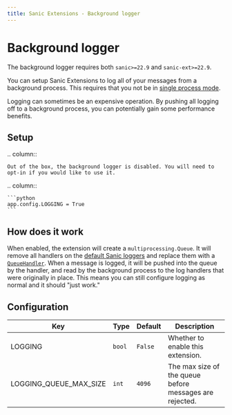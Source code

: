 ```yaml
---
title: Sanic Extensions - Background logger
---
```


# Background logger

The background logger requires both `sanic>=22.9` and `sanic-ext>=22.9`.

You can setup Sanic Extensions to log all of your messages from a background process. This requires that you not be in [single process mode](../../guide/deployment/manager.md#single-process-mode).

Logging can sometimes be an expensive operation. By pushing all logging off to a background process, you can potentially gain some performance benefits.

## Setup

.. column::

```
Out of the box, the background logger is disabled. You will need to opt-in if you would like to use it.
```

.. column::

````
```python
app.config.LOGGING = True
```
````

## How does it work

When enabled, the extension will create a `multiprocessing.Queue`. It will remove all handlers on the [default Sanic loggers](../../guide/best-practices/logging.md) and replace them with a [`QueueHandler`](https://docs.python.org/3/library/logging.handlers.html#queuehandler). When a message is logged, it will be pushed into the queue by the handler, and read by the background process to the log handlers that were originally in place. This means you can still configure logging as normal and it should "just work."

## Configuration

| Key                                                                                   | Type   | Default | Description                                                             |
| ------------------------------------------------------------------------------------- | ------ | ------- | ----------------------------------------------------------------------- |
| LOGGING                                                                               | `bool` | `False` | Whether to enable this extension.                       |
| LOGGING_QUEUE_MAX_SIZE | `int`  | `4096`  | The max size of the queue before messages are rejected. |
